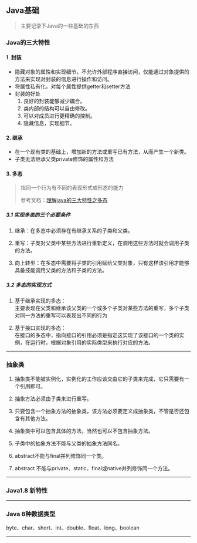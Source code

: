## Java基础

>主要记录下Java的一些基础的东西

### Java的三大特性

#### 1. 封装

- 隐藏对象的属性和实现细节，不允许外部程序直接访问，仅能通过对象提供的方法来实现对封装的信息进行操作和访问。
- 将属性私有化，对每个属性提供getter和setter方法
- 封装的好处
	1. 良好的封装能够减少耦合。
	2. 类内部的结构可以自由修改。
	3. 可以对成员进行更精确的控制。
	4. 隐藏信息，实现细节。

#### 2. 继承

- 在一个现有类的基础上，增加新的方法或重写已有方法，从而产生一个新类。
- 子类无法继承父类private修饰的属性和方法

#### 3. 多态

>指同一个行为有不同的表现形式或形态的能力
>
>参考文档：[理解java的三大特性之多态](https://www.cnblogs.com/chenssy/p/3372798.html)



##### 3.1 实现多态的三个必要条件

1.  继承：在多态中必须存在有继承关系的子类和父类。    
    
2.  重写：子类对父类中某些方法进行重新定义，在调用这些方法时就会调用子类的方法。
    
3.  向上转型：在多态中需要将子类的引用赋给父类对象，只有这样该引用才能够具备技能调用父类的方法和子类的方法。

##### 3.2 多态的实现方式

1.  基于继承实现的多态：  
主要表现在父类和继承该父类的一个或多个子类对某些方法的重写，多个子类对同一方法的重写可以表现出不同的行为

2.  基于接口实现的多态：  
在接口的多态中，指向接口的引用必须是指定这实现了该接口的一个类的实例，在运行时，根据对象引用的实际类型来执行对应的方法。

---
### 抽象类

 1. 抽象类不能被实例化，实例化的工作应该交由它的子类来完成，它只需要有一个引用即可。

 2. 抽象方法必须由子类来进行重写。

 3. 只要包含一个抽象方法的抽象类，该方法必须要定义成抽象类，不管是否还包含有其他方法。

 4. 抽象类中可以包含具体的方法，当然也可以不包含抽象方法。

 5. 子类中的抽象方法不能与父类的抽象方法同名。

 6. abstract不能与final并列修饰同一个类。

 7. abstract 不能与private、static、final或native并列修饰同一个方法。
 
 ---

### Java1.8 新特性

---

### Java 8种数据类型

byte、char、short、int、double、float、long、boolean

---

